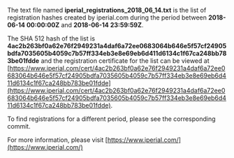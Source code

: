 The text file named **iperial_registrations_2018_06_14.txt** is the list of registration hashes created by iperial.com during the period between **2018-06-14 00:00:00Z** and **2018-06-14 23:59:59Z**.

The SHA 512 hash of the list is **4ac2b263bf0a62e76f2949231a4daf6a72ee0683064b646e5f57cf24905bdfa7035605b4059c7b57ff334eb3e8e69eb6d411d6134c1f67ca248bb783be01fdde** and the registration certificate for the list can be viewed at [https://www.iperial.com/cert/4ac2b263bf0a62e76f2949231a4daf6a72ee0683064b646e5f57cf24905bdfa7035605b4059c7b57ff334eb3e8e69eb6d411d6134c1f67ca248bb783be01fdde](https://www.iperial.com/cert/4ac2b263bf0a62e76f2949231a4daf6a72ee0683064b646e5f57cf24905bdfa7035605b4059c7b57ff334eb3e8e69eb6d411d6134c1f67ca248bb783be01fdde).

To find registrations for a different period, please see the corresponding commit.

For more information, please visit [https://www.iperial.com/](https://www.iperial.com/)
